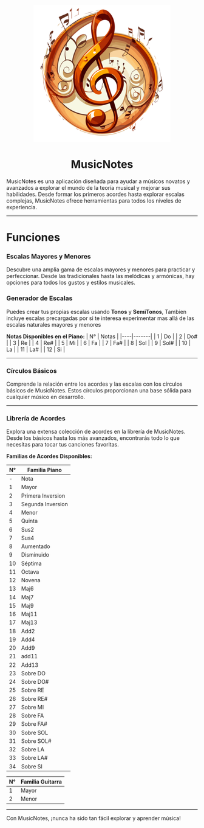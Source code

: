 <div align="center">
  <img src="src/img/Icono.png" alt="MusicNotes Logo">
  <h1>MusicNotes</h1>
</div>
MusicNotes es una aplicación diseñada para ayudar a músicos novatos y avanzados a explorar el mundo de la teoría musical y mejorar sus habilidades. Desde formar los primeros acordes hasta explorar escalas complejas, MusicNotes ofrece herramientas para todos los niveles de experiencia.

---
# Funciones

### Escalas Mayores y Menores
Descubre una amplia gama de escalas mayores y menores para practicar y perfeccionar. Desde las tradicionales hasta las melódicas y armónicas, hay opciones para todos los gustos y estilos musicales.

### Generador de Escalas
Puedes crear tus propias escalas usando **Tonos** y **SemiTonos**, Tambien incluye escalas precargadas por si te interesa experimentar mas allá de las escalas naturales mayores y menores

**Notas Disponibles en el Piano:**
| N° | Notas |
|----|-------|
| 1  | Do    |
| 2  | Do#   |
| 3  | Re    |
| 4  | Re#   |
| 5  | Mi    |
| 6  | Fa    |
| 7  | Fa#   |
| 8  | Sol   |
| 9  | Sol#  |
| 10 | La    |
| 11 | La#   |
| 12 | Si    |


---
### Círculos Básicos
Comprende la relación entre los acordes y las escalas con los círculos básicos de MusicNotes. Estos círculos proporcionan una base sólida para cualquier músico en desarrollo.

---
### Librería de Acordes
Explora una extensa colección de acordes en la librería de MusicNotes. Desde los básicos hasta los más avanzados, encontrarás todo lo que necesitas para tocar tus canciones favoritas.

**Familias de Acordes Disponibles:**

| N° | Familia Piano|
|----|---------|
| -  | Nota    |
| 1  | Mayor   |
| 2  |Primera Inversion|
| 3  |Segunda Inversion|
| 4  | Menor   |
| 5  | Quinta  |
| 6  | Sus2    |
| 7  | Sus4    |
| 8  | Aumentado|
| 9  | Disminuido|
| 10 | Séptima  |
| 11 | Octava   |
| 12 | Novena   |
| 13 | Maj6     |
| 14 | Maj7     |
| 15 | Maj9     |
| 16 | Maj11    |
| 17 | Maj13    |
| 18 | Add2     |
| 19 | Add4     |
| 20 | Add9     |
| 21 | add11    |
| 22 | Add13    |
| 23 | Sobre DO |
| 24 | Sobre DO#|
| 25 | Sobre RE |
| 26 | Sobre RE#|
| 27 | Sobre MI |
| 28 | Sobre FA |
| 29 | Sobre FA#|
| 30 | Sobre SOL|
| 31 | Sobre SOL#|
| 32 | Sobre LA |
| 33 | Sobre LA#|
| 34 | Sobre SI |

| N° | Familia Guitarra|
|----|---------|
| 1  | Mayor   |
| 2  | Menor   |

---
Con MusicNotes, ¡nunca ha sido tan fácil explorar y aprender música!
